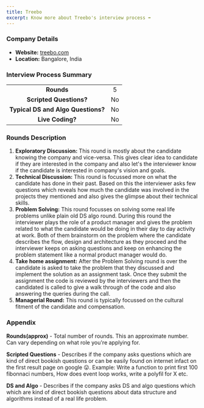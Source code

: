 ```yaml
---
title: Treebo
excerpt: Know more about Treebo's interview process ➡️
---
```

### Company Details
- **Website:** [treebo.com](https://treebo.com)
- **Location:** Bangalore, India

### Interview Process Summary
|                                    |       |
| :--------------------------------: | :---: |
|             **Rounds**             |   5   |
|      **Scripted Questions?**       |  No   |
| **Typical DS and Algo Questions?** |  No   |
|          **Live Coding?**          |  No   |

### Rounds Description 
1. **Exploratory Discussion:** This round is mostly about the candidate knowing the company and vice-versa. This gives clear idea to candidate if they are interested in the company and also let's the interviewer know if the candidate is interested in company's vision and goals.
2. **Technical Discussion:** This round is focussed more on what the candidate has done in their past. Based on this the interviewer asks few questions which reveals how much the candidate was involved in the projects they mentioned and also gives the glimpse about their technical skills.
3. **Problem Solving:** This round focusses on solving some real life problems unlike plain old DS algo round. During this round the interviewer plays the role of a product manager and gives the problem related to what the candidate would be doing in their day to day activity at work. Both of them brainstorm on the problem where the candidate describes the flow, design and architecture as they proceed and the interviewer keeps on asking questions and keep on enhancing the problem statement like a normal product manager would do.
4. **Take home assignment:** After the Problem Solving round is over the candidate is asked to take the problem that they discussed and implement the solution as an assignment task. Once they submit the assignment the code is reviewed by the interviewers and then the candidated is called to give a walk through of the code and also answering the queries during the call.
5. **Managerial Round:** This round is typically focussed on the cultural fitment of the candidate and compensation.

### Appendix
**Rounds(approx)** - Total number of rounds. This an approximate number. Can vary depending on what role you're applying for.

**Scripted Questions** - Describes if the company asks questions which are kind of direct bookish questions or can be easily found on internet infact on the first result page on google 😛. Example: Write a function to print first 100 fibonnaci numbers, How does event loop works, write a polyfil for X etc.

**DS and Algo** - Describes if the company asks DS and algo questions which which are kind of direct bookish questions about data structure and algorithms instead of a real life problem.

